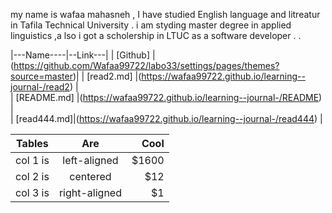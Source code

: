 my name is wafaa mahasneh , I have studied English language and litreatur in Tafila Technical University . i am styding master degree in applied linguistics ,a lso i got a scholership in LTUC as a software developer . . 

|---Name----|--Link---|
| [Github] |(https://github.com/Wafaa99722/labo33/settings/pages/themes?source=master)|
| [read2.md] |(https://wafaa99722.github.io/learning--journal-/read2) |  
| [README.md] |(https://wafaa99722.github.io/learning--journal-/README) |  
| [read444.md]|(https://wafaa99722.github.io/learning--journal-/read444) |


| Tables   |      Are      |  Cool |
|----------|:-------------:|------:|
| col 1 is |  left-aligned | $1600 |
| col 2 is |    centered   |   $12 |
| col 3 is | right-aligned |    $1 |
